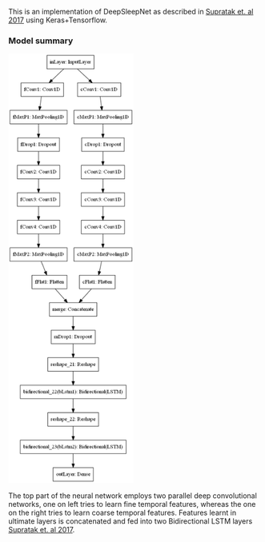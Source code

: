This is an implementation of DeepSleepNet as described in [Supratak et. al 2017](https://www.researchgate.net/publication/314942973_DeepSleepNet_a_Model_for_Automatic_Sleep_Stage_Scoring_based_on_Raw_Single-Channel_EEG) using Keras+Tensorflow.

### Model summary
<img src="deepSleepNet.png" width="250">

The top part of the neural network employs two parallel deep convolutional networks, one on left tries to learn fine temporal features, whereas the one on the right tries to learn coarse temporal features. Features learnt in ultimate layers is concatenated and fed into two Bidirectional LSTM layers [Supratak et. al 2017](https://www.researchgate.net/publication/314942973_DeepSleepNet_a_Model_for_Automatic_Sleep_Stage_Scoring_based_on_Raw_Single-Channel_EEG).